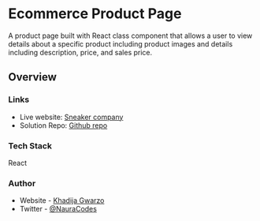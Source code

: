 # Ecommerce Product Page

A product page built with React class component that allows a user to view details about a specific product including product images and details including description, price, and sales price.

## Overview

### Links

- Live website: [Sneaker company]()
- Solution Repo: [Github repo](https://github.com/naura1835/SCAMP-C6-Assessment)

### Tech Stack

React

### Author

- Website - [Khadija Gwarzo](https://www.khadijagwarzo.com)
- Twitter - [@NauraCodes](https://twitter.com/NauraCodes)
